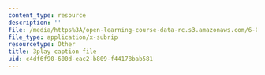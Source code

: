 ```yaml
---
content_type: resource
description: ''
file: /media/https%3A/open-learning-course-data-rc.s3.amazonaws.com/6-00sc-introduction-to-computer-science-and-programming-spring-2011/c4df6f90600deac2b809f44178bab581_WbWb0u8bJrU.srt
file_type: application/x-subrip
resourcetype: Other
title: 3play caption file
uid: c4df6f90-600d-eac2-b809-f44178bab581
---
```

